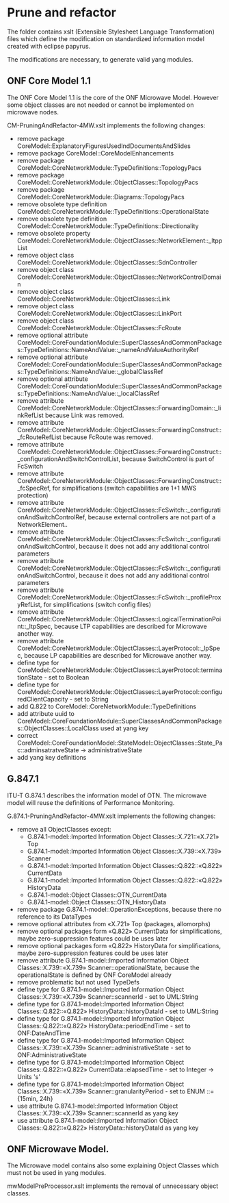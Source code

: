 # Prune and refactor
The folder contains xslt (Extensible Stylesheet Language Transformation) files which define the modification on standardized information model created with eclipse papyrus.

The modifications are necessary, to generate valid yang modules.

## ONF Core Model 1.1
The ONF Core Model 1.1 is the core of the ONF Microwave Model. However some object classes are 
not needed or cannot be implemented on microwave nodes.

CM-PruningAndRefactor-4MW.xslt implements the following changes:
- remove package CoreModel::ExplanatoryFiguresUsedIndDocumentsAndSlides
- remove package CoreModel::CoreModelEnhancements
- remove package CoreModel::CoreNetworkModule::TypeDefinitions::TopologyPacs
- remove package CoreModel::CoreNetworkModule::ObjectClasses::TopologyPacs
- remove package CoreModel::CoreNetworkModule::Diagrams::TopologyPacs
- remove obsolete type definition CoreModel::CoreNetworkModule::TypeDefinitions::OperationalState
- remove obsolete type definition CoreModel::CoreNetworkModule::TypeDefinitions::Directionality
- remove obsolete property CoreModel::CoreNetworkModule::ObjectClasses::NetworkElement::_ltppList
- remove object class CoreModel::CoreNetworkModule::ObjectClasses::SdnController
- remove object class CoreModel::CoreNetworkModule::ObjectClasses::NetworkControlDomain 
- remove object class CoreModel::CoreNetworkModule::ObjectClasses::Link
- remove object class CoreModel::CoreNetworkModule::ObjectClasses::LinkPort
- remove object class CoreModel::CoreNetworkModule::ObjectClasses::FcRoute
- remove optional attribute CoreModel::CoreFoundationModule::SuperClassesAndCommonPackages::TypeDefinitions::NameAndValue::_nameAndValueAuthorityRef
- remove optional attribute CoreModel::CoreFoundationModule::SuperClassesAndCommonPackages::TypeDefinitions::NameAndValue::_globalClassRef
- remove optional attribute CoreModel::CoreFoundationModule::SuperClassesAndCommonPackages::TypeDefinitions::NameAndValue::_localClassRef
- remove attribute CoreModel::CoreNetworkModule::ObjectClasses::ForwardingDomain::_linkRefList because Link was removed.
- remove attribute CoreModel::CoreNetworkModule::ObjectClasses::ForwardingConstruct::_fcRouteRefList because FcRoute was removed.
- remove attribute CoreModel::CoreNetworkModule::ObjectClasses::ForwardingConstruct::_configurationAndSwitchControlList, because SwitchControl is part of FcSwitch
- remove attribute CoreModel::CoreNetworkModule::ObjectClasses::ForwardingConstruct::_fcSpecRef, for simplifications (switch capabilities are 1+1 MWS protection)
- remove attribute CoreModel::CoreNetworkModule::ObjectClasses::FcSwitch::_configurationAndSwitchControlRef, because external controllers are not part of a NetworkElement..
- remove attribute CoreModel::CoreNetworkModule::ObjectClasses::FcSwitch::_configurationAndSwitchControl, because it does not add any additional control parameters
- remove attribute CoreModel::CoreNetworkModule::ObjectClasses::FcSwitch::_configurationAndSwitchControl, because it does not add any additional control parameters
- remove attribute CoreModel::CoreNetworkModule::ObjectClasses::FcSwitch::_profileProxyRefList, for simplifications (switch config files)
- remove attribute CoreModel::CoreNetworkModule::ObjectClasses::LogicalTerminationPoint::_ltpSpec, because LTP capabilities are described for Microwave another way.
- remove attribute CoreModel::CoreNetworkModule::ObjectClasses::LayerProtocol::_lpSpec, because LP capabilities are described for Microwave another way.
- define type for CoreModel::CoreNetworkModule::ObjectClasses::LayerProtocol::terminationState - set to Boolean
- define type for CoreModel::CoreNetworkModule::ObjectClasses::LayerProtocol::configuredClientCapacity - set to String
- add Q.822 to  CoreModel::CoreNetworkModule::TypeDefinitions
- add attribute uuid to CoreModel::CoreFoundationModule::SuperClassesAndCommonPackages::ObjectClasses::LocalClass used at yang key
- correct CoreModel::CoreFoundationModel::StateModel::ObjectClasses::State_Pac::adminsatratveState -> administrativeState
- add yang key definitions

## G.847.1
ITU-T G.874.1 describes the information model of OTN. The microwave model will reuse the definitions of Performance Monitoring.

G.874.1-PruningAndRefactor-4MW.xslt implements the following changes:
- remove all ObjectClasses except: 
  - G.874.1-model::Imported Information Object Classes::X.721::«X.721» Top
  - G.874.1-model::Imported Information Object Classes::X.739::«X.739» Scanner
  - G.874.1-model::Imported Information Object Classes::Q.822::«Q.822» CurrentData
  - G.874.1-model::Imported Information Object Classes::Q.822::«Q.822» HistoryData
  - G.874.1-model::Object Classes::OTN_CurrentData
  - G.874.1-model::Object Classes::OTN_HistoryData
- remove package G.874.1-model::OperationExceptions, because there no reference to its DataTypes
- remove optional attributes from «X.721» Top (packages, allomorphs)
- remove optional packages form «Q.822» CurrentData for simplifications, maybe zero-suppression features could be uses later
- remove optional packages form «Q.822» HistoryData for simplifications, maybe zero-suppression features could be uses later
- remove attribute G.874.1-model::Imported Information Object Classes::X.739::«X.739» Scanner::operationalState, because the operationalState is defined by ONF CoreModel already
- remove problematic but not used TypeDefs
- define type for G.874.1-model::Imported Information Object Classes::X.739::«X.739» Scanner::scannerId - set to UML:String
- define type for G.874.1-model::Imported Information Object Classes::Q.822::«Q.822» HistoryData::historyDataId - set to UML:String
- define type for G.874.1-model::Imported Information Object Classes::Q.822::«Q.822» HistoryData::periodEndTime - set to ONF:DateAndTime
- define type for G.874.1-model::Imported Information Object Classes::X.739::«X.739» Scanner::administrativeState - set to ONF:AdministrativeState
- define type for G.874.1-model::Imported Information Object Classes::Q.822::«Q.822» CurrentData::elapsedTime - set to Integer -> Units 's'
- define type for G.874.1-model::Imported Information Object Classes::X.739::«X.739» Scanner::granularityPeriod - set to ENUM ::= {15min, 24h}
- use attribute G.874.1-model::Imported Information Object Classes::X.739::«X.739» Scanner::scannerId as yang key
- use attribute G.874.1-model::Imported Information Object Classes::Q.822::«Q.822» HistoryData::historyDataId as yang key

## ONF Microwave Model.
The Microwave model contains also some explaining Object Classes which must not be used in yang modules.

mwModelPreProcessor.xslt implements the removal of unnecessary object classes.

